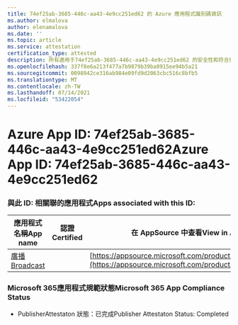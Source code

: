 ```yaml
---
title: 74ef25ab-3685-446c-aa43-4e9cc251ed62 的 Azure 應用程式識別碼資訊
ms.author: elmalova
author: elenamalova
ms.date: ''
ms.topic: article
ms.service: attestation
certification_type: attested
description: 所有適用于74ef25ab-3685-446c-aa43-4e9cc251ed62 的安全性和符合性資訊資訊。
ms.openlocfilehash: 337f8e6a213f477a7b9879b39ba0915ee94b5a21
ms.sourcegitcommit: 0098942ce316ab984e09fd9d2063cbc516c8bfb5
ms.translationtype: MT
ms.contentlocale: zh-TW
ms.lasthandoff: 07/14/2021
ms.locfileid: "53422054"
---
```

# <a name="azure-app-id-74ef25ab-3685-446c-aa43-4e9cc251ed62"></a><span data-ttu-id="8af6e-103">Azure App ID: 74ef25ab-3685-446c-aa43-4e9cc251ed62</span><span class="sxs-lookup"><span data-stu-id="8af6e-103">Azure App ID: 74ef25ab-3685-446c-aa43-4e9cc251ed62</span></span>


### <a name="apps-associated-with-this-id"></a><span data-ttu-id="8af6e-104">與此 ID: 相關聯的應用程式</span><span class="sxs-lookup"><span data-stu-id="8af6e-104">Apps associated with this ID:</span></span>
| <span data-ttu-id="8af6e-105">**應用程式名稱**</span><span class="sxs-lookup"><span data-stu-id="8af6e-105">**App name**</span></span> | <span data-ttu-id="8af6e-106">**認證**</span><span class="sxs-lookup"><span data-stu-id="8af6e-106">**Certified**</span></span> | <span data-ttu-id="8af6e-107">**在 AppSource 中查看**</span><span class="sxs-lookup"><span data-stu-id="8af6e-107">**View in AppSource**</span></span> |
|-|-|-|
| [<span data-ttu-id="8af6e-108">廣播</span><span class="sxs-lookup"><span data-stu-id="8af6e-108">Broadcast</span></span>](https://docs.microsoft.com/en-us/microsoft-365-app-certification/forward/WA200002697) |  | [https://appsource.microsoft.com/product/office/WA200002697](https://appsource.microsoft.com/product/office/WA200002697) |

### <a name="microsoft-365-app-compliance-status"></a><span data-ttu-id="8af6e-109">Microsoft 365應用程式規範狀態</span><span class="sxs-lookup"><span data-stu-id="8af6e-109">Microsoft 365 App Compliance Status</span></span>
- <span data-ttu-id="8af6e-110">PublisherAttestaton 狀態：已完成</span><span class="sxs-lookup"><span data-stu-id="8af6e-110">Publisher Attestaton Status: Completed</span></span>
